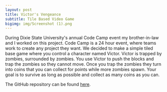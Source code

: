 ```yaml
---
layout: post
title: Victor's Vengeance
subtitle: Tile Based Video Game
bigimg: img/Screenshot (1).png
---
```


During Dixie State University's annual Code Camp event my brother-in-law and I worked on this project. Code Camp is a 24 hour event, where teams work to create any project they want. We decided to make a simple tiled base game where you control a character named Victor. Victor is trapped by zombies, surrounded by zombies. You use Victor to push the blocks and trap the zombies so they cannot move. Once you trap the zombies they turn into coins that you can collect for points while more zombies spawn. Your goal is to survive as long as possible and collect as many coins as you can.

The GitHub repository can be found [here](https://github.com/kdawgwilk/victors-vengeance).
